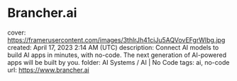 # Brancher.ai

cover: https://framerusercontent.com/images/3thlrJh41ciJu5AQVovEFgrWIbg.jpg
created: April 17, 2023 2:14 AM (UTC)
description: Connect AI models to build AI apps in minutes, with no-code. The next generation of AI-powered apps will be built by you.
folder: AI Systems / AI | No Code
tags: ai, no-code
url: https://www.brancher.ai